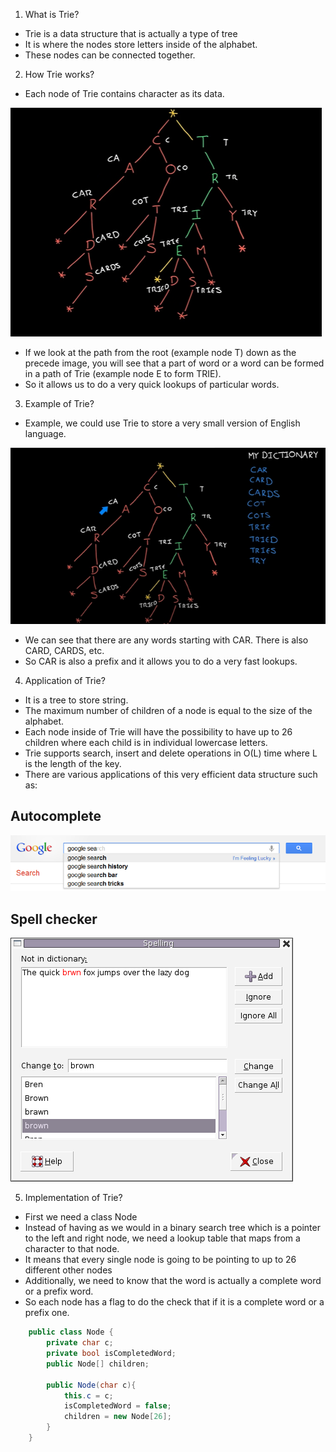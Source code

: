 1. What is Trie?

+ Trie is a data structure that is actually a type of tree 
+ It is where the nodes store letters inside of the alphabet.
+ These nodes can be connected together.

2. How Trie works?

+ Each node of Trie contains character as its data.

![](../Images/word-stored-in-trie.PNG)

+ If we look at the path from the root (example node T) down as the precede image, you will see that a part of word or a word can be formed in a path of Trie (example node E to form TRIE).
+ So it allows us to do a very quick lookups of particular words.

3. Example of Trie?

+ Example, we could use Trie to store a very small version of English language.

![](../Images/trie-dictionary.PNG)

+ We can see that there are any words starting with CAR. There is also CARD, CARDS, etc.
+ So CAR is also a prefix and it allows you to do a very fast lookups.

4. Application of Trie?

+ It is a tree to store string.
+ The maximum number of children of a node is equal to the size of the alphabet.
+ Each node inside of Trie will have the possibility to have up to 26 children where each child is in individual lowercase letters.
+ Trie supports search, insert and delete operations in O(L) time where L is the length of the key.
+ There are various applications of this very efficient data structure such as:

## Autocomplete

![](../Images/autocomplete.png)

## Spell checker

![](../Images/spellchecker.png)

5. Implementation of Trie?

+ First we need a class Node
+ Instead of having as we would in a binary search tree which is a pointer to the left and right node, we need a lookup table that maps from a character to that node.
+ It means that every single node is going to be pointing to up to 26 different other nodes
+ Additionally, we need to know that the word is actually a complete word or a prefix word.
+ So each node has a flag to do the check that if it is a complete word or a prefix one.

```c#
    public class Node { 
        private char c;
        private bool isCompletedWord;
        public Node[] children;

        public Node(char c){
            this.c = c;
            isCompletedWord = false;
            children = new Node[26];
        }
    }
```
